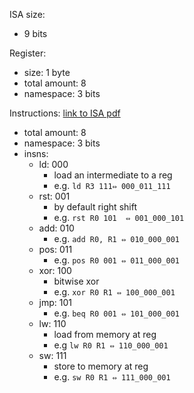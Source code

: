 

ISA size:
 - 9 bits  


Register:
- size: 1 byte
- total amount: 8 
- namespace: 3 bits

Instructions:
[link to ISA pdf](https://drive.google.com/file/d/13Y4vb4rbdHncJQRD8_gCckEcnlmZvwQp/view?usp=sharing)
- total amount: 8 
- namespace: 3 bits
- insns:
  - ld: 000
    -  load an intermediate to a reg
    -  e.g. `ld R3 111⇔ 000_011_111`
  - rst: 001
    - by default right shift
    -  e.g. `rst R0 101  ⇔ 001_000_101`
  - add: 010
    - e.g. `add R0, R1 ⇔ 010_000_001`
  - pos: 011
    - e.g. `pos R0 001 ⇔ 011_000_001`
  - xor: 100
    -  bitwise xor
    -  e.g. `xor R0 R1 ⇔ 100_000_001`
  - jmp: 101
    -  e.g. `beq R0 001 ⇔ 101_000_001`
  - lw: 110
    -  load from memory at reg
    -  e.g `lw R0 R1 ⇔ 110_000_001`
  - sw: 111
    -  store to memory at reg
    -  e.g. `sw R0 R1 ⇔ 111_000_001`
 
